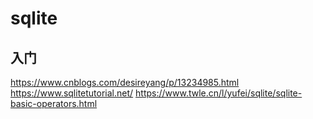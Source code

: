 # sqlite

## 入门
https://www.cnblogs.com/desireyang/p/13234985.html
https://www.sqlitetutorial.net/
https://www.twle.cn/l/yufei/sqlite/sqlite-basic-operators.html